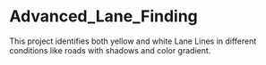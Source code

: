 # Advanced_Lane_Finding
This project identifies both yellow and white Lane Lines in different conditions like roads with shadows and color gradient.
